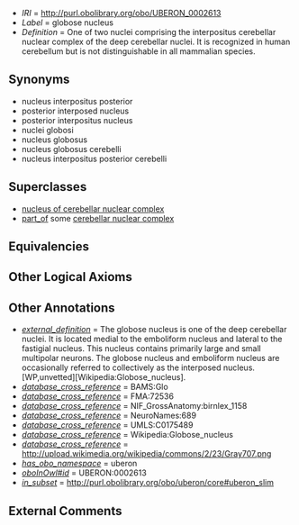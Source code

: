  * *IRI* = http://purl.obolibrary.org/obo/UBERON_0002613
 * *Label* = globose nucleus
 * *Definition* = One of two nuclei comprising the interpositus cerebellar nuclear complex of the deep cerebellar nuclei. It is recognized in human cerebellum but is not distinguishable in all mammalian species.

## Synonyms

 * nucleus interpositus posterior
 * posterior interposed nucleus
 * posterior interpositus nucleus
 * nuclei globosi
 * nucleus globosus
 * nucleus globosus cerebelli
 * nucleus interpositus posterior cerebelli

## Superclasses

 * [nucleus of cerebellar nuclear complex](../../UBERON/95/UBERON_0008995.md)
 * [part_of](../../BFO/50/BFO_0000050.md) some [cerebellar nuclear complex](../../UBERON/30/UBERON_0002130.md)

## Equivalencies


## Other Logical Axioms


## Other Annotations

 * *[external_definition](../../UBPROP/01/UBPROP_0000001.md)* = The globose nucleus is one of the deep cerebellar nuclei. It is located medial to the emboliform nucleus and lateral to the fastigial nucleus. This nucleus contains primarily large and small multipolar neurons. The globose nucleus and emboliform nucleus are occasionally referred to collectively as the interposed nucleus. [WP,unvetted][Wikipedia:Globose_nucleus].
 * *[database_cross_reference](../../ef/oboInOwl#hasDbXref.md)* = BAMS:Glo
 * *[database_cross_reference](../../ef/oboInOwl#hasDbXref.md)* = FMA:72536
 * *[database_cross_reference](../../ef/oboInOwl#hasDbXref.md)* = NIF_GrossAnatomy:birnlex_1158
 * *[database_cross_reference](../../ef/oboInOwl#hasDbXref.md)* = NeuroNames:689
 * *[database_cross_reference](../../ef/oboInOwl#hasDbXref.md)* = UMLS:C0175489
 * *[database_cross_reference](../../ef/oboInOwl#hasDbXref.md)* = Wikipedia:Globose_nucleus
 * *[database_cross_reference](../../ef/oboInOwl#hasDbXref.md)* = http://upload.wikimedia.org/wikipedia/commons/2/23/Gray707.png
 * *[has_obo_namespace](../../ce/oboInOwl#hasOBONamespace.md)* = uberon
 * *[oboInOwl#id](../../id/oboInOwl#id.md)* = UBERON:0002613
 * *[in_subset](../../et/oboInOwl#inSubset.md)* = http://purl.obolibrary.org/obo/uberon/core#uberon_slim

## External Comments

